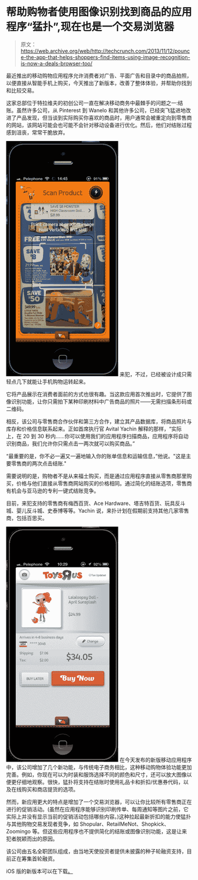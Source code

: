 # 帮助购物者使用图像识别找到商品的应用程序“猛扑”,现在也是一个交易浏览器

> 原文：<https://web.archive.org/web/http://techcrunch.com/2013/11/12/pounce-the-app-that-helps-shoppers-find-items-using-image-recognition-is-now-a-deals-browser-too/>

最近推出的移动购物应用程序允许消费者对广告、平面广告和目录中的商品拍照，以便直接从智能手机上购买，今天推出了新版本，改善了整体体验，并帮助你找到和比较交易。

这家总部位于特拉维夫的初创公司一直在解决移动商务中最棘手的问题之一:结账。虽然许多公司，从 Pinterest 到 Wanelo 和其他许多公司，已经突飞猛进地改进了产品发现，但当谈到实际购买你喜欢的商品时，用户通常会被重定向到零售商的网站，该网站可能会也可能不会针对移动设备进行优化。然后，他们对结账过程感到沮丧，常常干脆放弃。

[![iphone5_screens2](img/9c8d8b152d01d1b05e4f31a406974eb1.png)](https://web.archive.org/web/20230320010224/https://techcrunch.com/2013/11/12/pounce-the-app-that-helps-shoppers-find-items-using-image-recognition-is-now-a-deals-browser-too/iphone5_screens2/) 来犯，不过，已经被设计成只需轻点几下就能让手机购物运转起来。

它将产品展示在消费者面前的方式也很有趣。当这款应用首次推出时，它提供了图像识别功能，让你只需拍下某种印刷材料中广告商品的照片——无需扫描条形码或二维码。

相反，该公司与零售商合作伙伴和第三方合作，建立其产品数据库，将商品照片与库存和价格信息联系起来。正如首席执行官 Avital Yachin 解释的那样，“实际上，在 20 到 30 秒内……你可以使用我们的应用程序扫描商品，应用程序将自动识别商品，我们允许你只需点击一两次就可以购买商品。”

“最重要的是，你不必一遍又一遍地输入你的账单信息和运输信息，”他说。"这是主要零售商的两次点击结账."

需要说明的是，购物者不是从来福士购买，而是通过应用程序直接从零售商那里购买，价格与他们直接从零售商网站购买的价格相同。通过简化的结账选项，零售商有机会与亚马逊的专利一键式结账竞争。

目前，来犯支持的零售商有梅西百货、Ace Hardware、塔吉特百货、玩具反斗城、婴儿反斗城、史泰博等等。Yachin 说，来扑计划在假期前支持其他几家零售商，包括百思买。

[![iphone5_screens3](img/3cd3bfe95e7a47284fff453ab8edc796.png)](https://web.archive.org/web/20230320010224/https://techcrunch.com/2013/11/12/pounce-the-app-that-helps-shoppers-find-items-using-image-recognition-is-now-a-deals-browser-too/iphone5_screens3/) 在今天发布的新版移动应用程序中，该公司增加了几个新功能，与传统电子商务相比，这种移动购物体验功能更加完善。例如，你现在可以为时装和服饰选择不同的颜色和尺寸，还可以放大图像以便更仔细地观察。很快，猛扑将支持在结账时使用礼品卡和折扣/优惠券代码，以及在线购买和商店提货的选项。

然而，新应用更大的特点是增加了一个交易浏览器，可以让你比较所有零售商正在进行的促销活动。(虽然在应用程序能够识别印刷传单、每周通知等图片之前，它实际上并没有显示当前的促销活动包括哪些内容。)这种拉起最新折扣的能力使猛扑与其他购物交易发现者竞争，如 Shopular、RetailMeNot、Shopkick、Zoomingo 等。但这些应用程序也不提供简化的结账或图像识别功能，这是让来犯者脱颖而出的原因。

该公司由五名全职团队组成，由当地天使投资者提供未披露的种子轮融资支持，目前正在筹集首轮融资。

iOS 版的新版本可以在下载[。](https://web.archive.org/web/20230320010224/https://itunes.apple.com/app/pounce-1-tap-ordering/id583704265?mt=8)